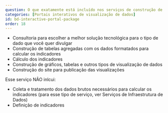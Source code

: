 ```yaml
---
question: O que exatamente está incluído nos serviços de construção de Portais Interativos da Base dos Dados?
categories: [Portais interativos de visualização de dados]
id: bd-interactive-portal-package
order: 18
---
```


- Consultoria para escolher a melhor solução tecnológica para o tipo de dado que você quer divulgar
- Construção de tabelas agregadas com os dados formatados para calcular os indicadores
- Cálculo dos indicadores
- Construção de gráficos, tabelas e outros tipos de visualização de dados
- Construção do site para publicação das visualizações

Esse serviço NÃO inlcui:

- Coleta e tratamento dos dados brutos necessários para calcular os indicadores (para esse tipo de serviço, ver Serviços de Infraestrutura de Dados)
- Definição de indicadores
